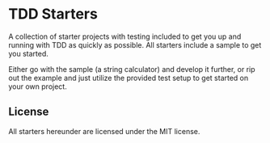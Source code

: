 # TDD Starters
A collection of starter projects with testing included to get you up and running with TDD as quickly as possible. All starters include a sample to get you started.

Either go with the sample (a string calculator) and develop it further, or rip out the example and just utilize the provided test setup to get started on your own project.

## License
All starters hereunder are licensed under the MIT license.
